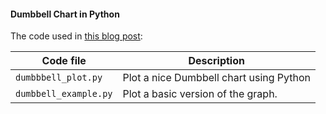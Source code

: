 #### Dumbbell Chart in Python

The code used in [this blog post](http://turki.ws/2017/02/19/%D8%B1%D8%B3%D9%85-dumbbell-chart-%D8%A8%D8%A7%D8%B3%D8%AA%D8%AE%D8%AF%D8%A7%D9%85-%D8%A8%D8%A7%D9%8A%D8%AB%D9%88%D9%86/): 

Code file | Description
---|---------
`dumbbbell_plot.py` | Plot a nice Dumbbell chart using Python
`dumbbell_example.py` | Plot a basic version of the graph.

